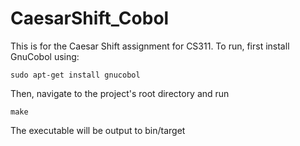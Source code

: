 # CaesarShift_Cobol
This is for the Caesar Shift assignment for CS311. To run, first install GnuCobol using:

```
sudo apt-get install gnucobol
```
Then, navigate to the project's root directory and run

```
make
```

The executable will be output to bin/target
